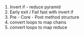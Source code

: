 1. Invert if - reduce pyramid
2. Early exit / Fail fast with invert if
3. Pre - Core - Post method structure
4. convert loops to map chains
5. convert loops to map reduce
